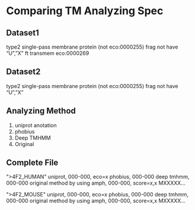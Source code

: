 # Comparing TM Analyzing Spec
## Dataset1
type2 single-pass membrane protein (not eco:0000255)
frag
not have “U”,”X”
ft transmem eco:0000269

## Dataset2
type2 single-pass membrane protein (not eco:0000255)
frag
not have “U”,”X”

## Analyzing Method
1. uniprot anotation
2. phobius
3. Deep TMHMM
4. Original

## Complete File
">4F2_HUMAN"
uniprot, 000-000, eco=x
phobius, 000-000
deep tmhmm, 000-000
original method by using amph, 000-000, score=x,x
MXXXXX…

">4F2_MOUSE"
uniprot, 000-000, eco=x
phobius, 000-000
deep tmhmm, 000-000
original method by using amph, 000-000, score=x,x
MXXXXX…
